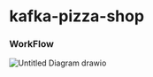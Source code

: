 # kafka-pizza-shop

### WorkFlow 
![Untitled Diagram drawio](https://github.com/EdagPSIT/kafka-pizza-shop/assets/134361096/19f2ba87-ee40-42cb-8336-1e0bd36374aa)
